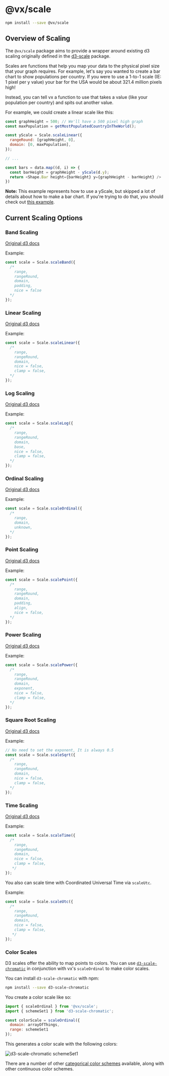 # @vx/scale

```sh
npm install --save @vx/scale
```

## Overview of Scaling
The `@vx/scale` package aims to provide a wrapper around existing d3 scaling originally defined in the [d3-scale](https://github.com/d3/d3-scale) package.

Scales are functions that help you map your data to the physical pixel size that your graph requires. For example, let's say you wanted to create a bar chart to show populations per country. If you were to use a 1-to-1 scale (IE: 1 pixel per y value) your bar for the USA would be about 321.4 million pixels high!

Instead, you can tell vx a function to use that takes a value (like your population per country) and spits out another value.

For example, we could create a linear scale like this:

``` javascript
const graphHeight = 500; // We'll have a 500 pixel high graph
const maxPopulation = getMostPopulatedCountryInTheWorld();

const yScale = Scale.scaleLinear({
  rangeRound: [graphHeight, 0],
  domain: [0, maxPopulation],
});

// ...

const bars = data.map((d, i) => {
  const barHeight = graphHeight - yScale(d.y);
  return <Shape.Bar height={barHeight} y={graphHeight - barHeight} />
})
```

**Note:** This example represents how to use a yScale, but skipped a lot of details about how to make a bar chart. If you're trying to do that, you should check out [this example](https://github.com/hshoff/vx/blob/master/packages/vx-demo/src/components/charts/SimpleBar.ts).

## Current Scaling Options

### Band Scaling

[Original d3 docs](https://github.com/d3/d3-scale/blob/master/README.md#_band)

Example:
``` javascript
const scale = Scale.scaleBand({
  /*
    range,
    rangeRound,
    domain,
    padding,
    nice = false
  */
});
```

### Linear Scaling

[Original d3 docs](https://github.com/d3/d3-scale/blob/master/README.md#scaleLinear)

Example:
``` javascript
const scale = Scale.scaleLinear({
  /*
    range,
    rangeRound,
    domain,
    nice = false,
    clamp = false,
  */
});
```

### Log Scaling

[Original d3 docs](https://github.com/d3/d3-scale/blob/master/README.md#scaleLog)

Example:
``` javascript
const scale = Scale.scaleLog({
  /*
    range,
    rangeRound,
    domain,
    base,
    nice = false,
    clamp = false,
  */
});
```

### Ordinal Scaling
[Original d3 docs](https://github.com/d3/d3-scale/blob/master/README.md#scaleOrdinal)

Example:
``` javascript
const scale = Scale.scaleOrdinal({
  /*
    range,
    domain,
    unknown,
  */
});
```

### Point Scaling
[Original d3 docs](https://github.com/d3/d3-scale/blob/master/README.md#scalePoint)

Example:
``` javascript
const scale = Scale.scalePoint({
  /*
    range,
    rangeRound,
    domain,
    padding,
    align,
    nice = false,
  */
});
```

### Power Scaling
[Original d3 docs](https://github.com/d3/d3-scale/blob/master/README.md#scalePow)

Example:
``` javascript
const scale = Scale.scalePower({
  /*
    range,
    rangeRound,
    domain,
    exponent,
    nice = false,
    clamp = false,
  */
});
```

### Square Root Scaling

[Original d3 docs](https://github.com/d3/d3-scale#scaleSqrt)

Example:

```javascript
// No need to set the exponent, It is always 0.5
const scale = Scale.scaleSqrt({
  /*
    range,
    rangeRound,
    domain,
    nice = false,
    clamp = false,
  */
});
```

### Time Scaling
[Original d3 docs](https://github.com/d3/d3-scale/blob/master/README.md#scaleTime)

Example:
``` javascript
const scale = Scale.scaleTime({
  /*
    range,
    rangeRound,
    domain,
    nice = false,
    clamp = false,
   */
});
```

You also can scale time with Coordinated Universal Time via `scaleUtc`.

Example:
``` javascript
const scale = Scale.scaleUtc({
  /*
    range,
    rangeRound,
    domain,
    nice = false,
    clamp = false,
   */
});
```

### Color Scales

D3 scales offer the ability to map points to colors.  You can use [`d3-scale-chromatic`](https://github.com/d3/d3-scale-chromatic) in conjunction with vx's `scaleOrdinal` to make color scales.

You can install `d3-scale-chromatic` with npm:

```sh
npm install --save d3-scale-chromatic
```

You create a color scale like so:

```javascript
import { scaleOrdinal } from '@vx/scale';
import { schemeSet1 } from 'd3-scale-chromatic';

const colorScale = scaleOrdinal({
  domain: arrayOfThings,
  range: schemeSet1
});
```

This generates a color scale with the following colors:

![d3-scale-chromatic schemeSet1](https://raw.githubusercontent.com/d3/d3-scale-chromatic/master/img/Set1.png)

There are a number of other [categorical color schemes](https://github.com/d3/d3-scale-chromatic/blob/master/README.md#categorical) available, along with other continuous color schemes.
